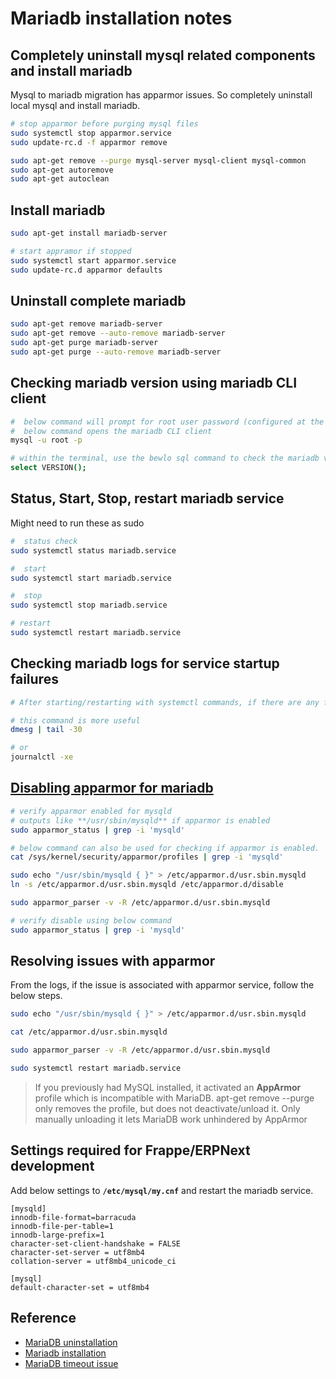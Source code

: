# Mariadb installation notes

## Completely uninstall mysql related components and install mariadb

Mysql to mariadb migration has apparmor issues. So completely uninstall local mysql and install mariadb.

```Bash
# stop apparmor before purging mysql files
sudo systemctl stop apparmor.service
sudo update-rc.d -f apparmor remove

sudo apt-get remove --purge mysql-server mysql-client mysql-common
sudo apt-get autoremove
sudo apt-get autoclean
```

## Install mariadb

```Bash
sudo apt-get install mariadb-server

# start appramor if stopped
sudo systemctl start apparmor.service
sudo update-rc.d apparmor defaults
```

## Uninstall complete mariadb

```Bash
sudo apt-get remove mariadb-server
sudo apt-get remove --auto-remove mariadb-server
sudo apt-get purge mariadb-server
sudo apt-get purge --auto-remove mariadb-server
```

## Checking mariadb version using mariadb CLI client

```Bash
#  below command will prompt for root user password (configured at the time of installation)
#  below command opens the mariadb CLI client
mysql -u root -p

# within the terminal, use the bewlo sql command to check the mariadb version.
select VERSION();
```

## Status, Start, Stop, restart mariadb service

Might need to run these as sudo

```Bash
#  status check
sudo systemctl status mariadb.service

#  start
sudo systemctl start mariadb.service

#  stop
sudo systemctl stop mariadb.service

# restart
sudo systemctl restart mariadb.service
```

## Checking mariadb logs for service startup failures

```Bash
# After starting/restarting with systemctl commands, if there are any failures, to look at the logs issue any of the below commands

# this command is more useful
dmesg | tail -30

# or
journalctl -xe
```

## [Disabling apparmor for mariadb](https://www.cyberciti.biz/faq/ubuntu-linux-howto-disable-apparmor-commands/)

```Bash
# verify apparmor enabled for mysqld
# outputs like **/usr/sbin/mysqld** if apparmor is enabled
sudo apparmor_status | grep -i 'mysqld'

# below command can also be used for checking if apparmor is enabled.
cat /sys/kernel/security/apparmor/profiles | grep -i 'mysqld'

sudo echo "/usr/sbin/mysqld { }" > /etc/apparmor.d/usr.sbin.mysqld
ln -s /etc/apparmor.d/usr.sbin.mysqld /etc/apparmor.d/disable

sudo apparmor_parser -v -R /etc/apparmor.d/usr.sbin.mysqld

# verify disable using below command
sudo apparmor_status | grep -i 'mysqld'
```

## Resolving issues with apparmor

From the logs, if the issue is associated with apparmor service, follow the below steps.

```Bash
sudo echo "/usr/sbin/mysqld { }" > /etc/apparmor.d/usr.sbin.mysqld

cat /etc/apparmor.d/usr.sbin.mysqld

sudo apparmor_parser -v -R /etc/apparmor.d/usr.sbin.mysqld

sudo systemctl restart mariadb.service
```

> If you previously had MySQL installed, it activated an **AppArmor** profile which is incompatible with MariaDB. apt-get remove --purge only removes the profile, but does not deactivate/unload it. Only manually unloading it lets MariaDB work unhindered by AppArmor

## Settings required for Frappe/ERPNext development

Add below settings to **`/etc/mysql/my.cnf`** and restart the mariadb service.

```Conf
[mysqld]
innodb-file-format=barracuda
innodb-file-per-table=1
innodb-large-prefix=1
character-set-client-handshake = FALSE
character-set-server = utf8mb4
collation-server = utf8mb4_unicode_ci

[mysql]
default-character-set = utf8mb4
```

## Reference

* [MariaDB uninstallation](https://gist.github.com/clonn/248570e787e487472619eeea0dde4df2)
* [Mariadb installation](https://linuxize.com/post/how-to-install-mariadb-on-ubuntu-18-04/)
* [MariaDB timeout issue](https://stackoverflow.com/questions/40997257/mysql-service-fails-to-start-hangs-up-timeout-ubuntu-mariadb)
